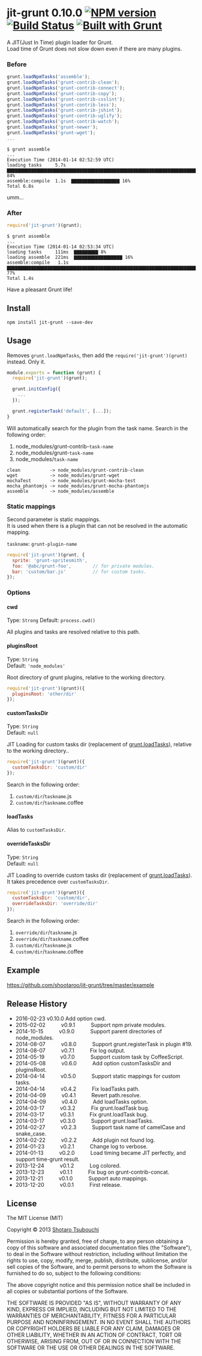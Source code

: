 # jit-grunt 0.10.0 [![NPM version](https://badge.fury.io/js/jit-grunt.png)](http://badge.fury.io/js/jit-grunt) [![Build Status](https://secure.travis-ci.org/shootaroo/jit-grunt.png?branch=master)](http://travis-ci.org/shootaroo/jit-grunt) [![Built with Grunt](https://cdn.gruntjs.com/builtwith.png)](http://gruntjs.com/)

A JIT(Just In Time) plugin loader for Grunt.  
Load time of Grunt does not slow down even if there are many plugins.


### Before
```js
grunt.loadNpmTasks('assemble');
grunt.loadNpmTasks('grunt-contrib-clean');
grunt.loadNpmTasks('grunt-contrib-connect');
grunt.loadNpmTasks('grunt-contrib-copy');
grunt.loadNpmTasks('grunt-contrib-csslint');
grunt.loadNpmTasks('grunt-contrib-less');
grunt.loadNpmTasks('grunt-contrib-jshint');
grunt.loadNpmTasks('grunt-contrib-uglify');
grunt.loadNpmTasks('grunt-contrib-watch');
grunt.loadNpmTasks('grunt-newer');
grunt.loadNpmTasks('grunt-wget');
...
```

```
$ grunt assemble
...
Execution Time (2014-01-14 02:52:59 UTC)
loading tasks     5.7s  ▇▇▇▇▇▇▇▇▇▇▇▇▇▇▇▇▇▇▇▇▇▇▇▇▇▇▇▇▇▇▇▇▇▇▇▇▇▇▇▇▇▇▇▇▇▇▇▇▇▇▇▇▇▇▇▇▇▇▇▇▇▇▇▇▇▇▇▇▇▇▇▇▇▇▇▇▇▇▇▇ 84%
assemble:compile  1.1s  ▇▇▇▇▇▇▇▇▇▇▇▇▇▇▇▇▇▇ 16%
Total 6.8s
```

umm...


### After
```js
require('jit-grunt')(grunt);
```

```
$ grunt assemble
...
Execution Time (2014-01-14 02:53:34 UTC)
loading tasks     111ms  ▇▇▇▇▇▇▇▇▇ 8%
loading assemble  221ms  ▇▇▇▇▇▇▇▇▇▇▇▇▇▇▇▇▇▇ 16%
assemble:compile   1.1s  ▇▇▇▇▇▇▇▇▇▇▇▇▇▇▇▇▇▇▇▇▇▇▇▇▇▇▇▇▇▇▇▇▇▇▇▇▇▇▇▇▇▇▇▇▇▇▇▇▇▇▇▇▇▇▇▇▇▇▇▇▇▇▇▇▇▇▇▇▇▇▇▇▇▇▇▇▇▇▇▇▇▇▇▇▇ 77%
Total 1.4s
```

Have a pleasant Grunt life!


## Install
```
npm install jit-grunt --save-dev
```


## Usage

Removes `grunt.loadNpmTasks`, then add the `require('jit-grunt')(grunt)` instead. Only it.

```js
module.exports = function (grunt) {
  require('jit-grunt')(grunt);

  grunt.initConfig({
    ...
  });

  grunt.registerTask('default', [...]);
}
```
Will automatically search for the plugin from the task name.
Search in the following order:

1. node_modules/grunt-contrib-`task-name`
2. node_modules/grunt-`task-name`
3. node_modules/`task-name`

```
clean           -> node_modules/grunt-contrib-clean
wget            -> node_modules/grunt-wget
mochaTest       -> node_modules/grunt-mocha-test
mocha_phantomjs -> node_modules/grunt-mocha-phantomjs
assemble        -> node_modules/assemble
```


### Static mappings
Second parameter is static mappings.  
It is used when there is a plugin that can not be resolved in the automatic mapping.

`taskname`: `grunt-plugin-name`

```js
require('jit-grunt')(grunt, {
  sprite: 'grunt-spritesmith',
  foo: '@abc/grunt-foo',        // for private modules.
  bar: 'custom/bar.js'          // for custom tasks.
});
```


### Options

#### cwd

Type: `Strong`
Default: `process.cwd()`

All plugins and tasks are resolved relative to this path.

#### pluginsRoot

Type: `String`  
Default: `'node_modules'`

Root directory of grunt plugins, relative to the working directory.

```js
require('jit-grunt')(grunt)({
  pluginsRoot: 'other/dir'
});
```

#### customTasksDir

Type: `String`  
Default: `null`

JIT Loading for custom tasks dir (replacement of [grunt.loadTasks]), relative to the working directory..

```js
require('jit-grunt')(grunt)({
  customTasksDir: 'custom/dir'
});
```

Search in the following order:

1. `custom/dir`/`taskname`.js
2. `custom/dir`/`taskname`.coffee

#### loadTasks

Alias to `customTasksDir`.


#### overrideTasksDir

Type: `String`  
Default: `null`

JIT Loading to override custom tasks dir (replacement of [grunt.loadTasks]).
It takes precedence over `customTasksDir`.

```js
require('jit-grunt')(grunt)({
  customTasksDir: 'custom/dir',
  overrideTasksDir: 'override/dir'
});
```

Search in the following order:

1. `override/dir`/`taskname`.js
2. `override/dir`/`taskname`.coffee
3. `custom/dir`/`taskname`.js
4. `custom/dir`/`taskname`.coffee

## Example

https://github.com/shootaroo/jit-grunt/tree/master/example


## Release History

- 2016-02-23  v0.10.0   Add option cwd.
- 2015-02-02   v0.9.1   Support npm private modules.
- 2014-10-15   v0.9.0   Support parent directories of node_modules.
- 2014-08-07   v0.8.0   Support grunt.registerTask in plugin #19.
- 2014-08-07   v0.7.1   Fix log output.
- 2014-05-19   v0.7.0   Support custom task by CoffeeScript.
- 2014-05-08   v0.6.0   Add option customTasksDir and pluginsRoot.
- 2014-04-14   v0.5.0   Support static mappings for custom tasks.
- 2014-04-14   v0.4.2   Fix loadTasks path.
- 2014-04-09   v0.4.1   Revert path.resolve.
- 2014-04-09   v0.4.0   Add loadTasks option.
- 2014-03-17   v0.3.2   Fix grunt.loadTask bug.
- 2014-03-17   v0.3.1   Fix grunt.loadTask bug.
- 2014-03-17   v0.3.0   Support grunt.loadTasks.
- 2014-02-27   v0.2.3   Support task name of camelCase and snake_case.
- 2014-02-22   v0.2.2   Add plugin not found log.
- 2014-01-23   v0.2.1   Change log to verbose.
- 2014-01-13   v0.2.0   Load timing became JIT perfectly, and support time-grunt result.
- 2013-12-24   v0.1.2   Log colored.
- 2013-12-23   v0.1.1   Fix bug on grunt-contrib-concat.
- 2013-12-21   v0.1.0   Support auto mappings.
- 2013-12-20   v0.0.1   First release.


## License

The MIT License (MIT)

Copyright &copy; 2013 [Shotaro Tsubouchi](https://github.com/shootaroo)

Permission is hereby granted, free of charge, to any person obtaining a copy
of this software and associated documentation files (the "Software"), to deal
in the Software without restriction, including without limitation the rights
to use, copy, modify, merge, publish, distribute, sublicense, and/or sell
copies of the Software, and to permit persons to whom the Software is
furnished to do so, subject to the following conditions:

The above copyright notice and this permission notice shall be included in
all copies or substantial portions of the Software.

THE SOFTWARE IS PROVIDED "AS IS", WITHOUT WARRANTY OF ANY KIND, EXPRESS OR
IMPLIED, INCLUDING BUT NOT LIMITED TO THE WARRANTIES OF MERCHANTABILITY,
FITNESS FOR A PARTICULAR PURPOSE AND NONINFRINGEMENT. IN NO EVENT SHALL THE
AUTHORS OR COPYRIGHT HOLDERS BE LIABLE FOR ANY CLAIM, DAMAGES OR OTHER
LIABILITY, WHETHER IN AN ACTION OF CONTRACT, TORT OR OTHERWISE, ARISING FROM,
OUT OF OR IN CONNECTION WITH THE SOFTWARE OR THE USE OR OTHER DEALINGS IN
THE SOFTWARE.


[grunt.loadTasks]:http://gruntjs.com/api/grunt#grunt.loadtasks

